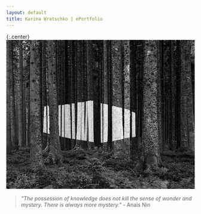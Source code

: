 ```yaml
---
layout: default
title: Karina Wratschko | ePortfolio
---
```


{:.center}
![Imbeir](/images/imberi.jpg)  

> *"The possession of knowledge does not kill the sense of wonder and mystery. 
There is always more mystery."* - Anais Nin  


